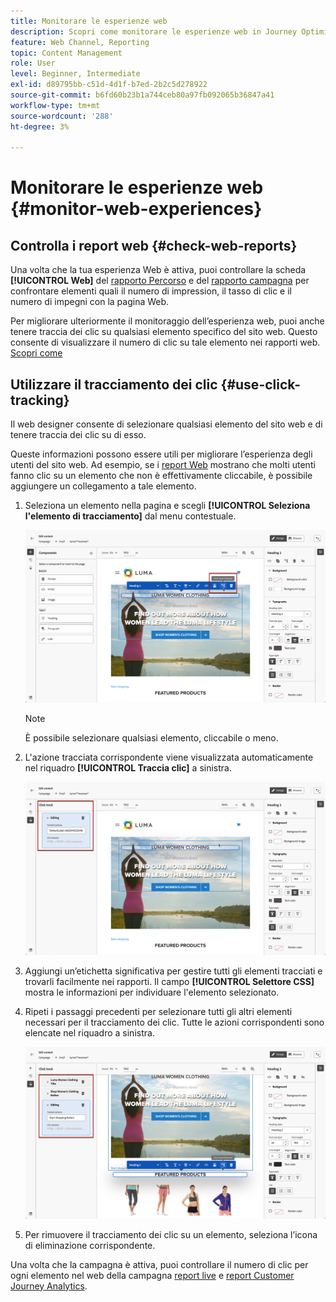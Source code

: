 ```yaml
---
title: Monitorare le esperienze web
description: Scopri come monitorare le esperienze web in Journey Optimizer
feature: Web Channel, Reporting
topic: Content Management
role: User
level: Beginner, Intermediate
exl-id: d89795bb-c51d-4d1f-b7ed-2b2c5d278922
source-git-commit: b6fd60b23b1a744ceb80a97fb092065b36847a41
workflow-type: tm+mt
source-wordcount: '288'
ht-degree: 3%

---
```


# Monitorare le esperienze web {#monitor-web-experiences}

## Controlla i report web {#check-web-reports}

Una volta che la tua esperienza Web è attiva, puoi controllare la scheda **[!UICONTROL Web]** del [rapporto Percorso](../reports/journey-global-report-cja-web.md) e del [rapporto campagna](../reports/campaign-global-report-cja-web.md) per confrontare elementi quali il numero di impression, il tasso di clic e il numero di impegni con la pagina Web.

<!--You can check the **[!UICONTROL Web]** tab of the campaign reports. Learn more about the campaign web [live report](../reports/campaign-live-report.md#web-tab) and [global report](../reports/campaign-global-report-cja.md#web).-->

Per migliorare ulteriormente il monitoraggio dell’esperienza web, puoi anche tenere traccia dei clic su qualsiasi elemento specifico del sito web. Questo consente di visualizzare il numero di clic su tale elemento nei rapporti web. [Scopri come](#use-click-tracing)

## Utilizzare il tracciamento dei clic {#use-click-tracking}

Il web designer consente di selezionare qualsiasi elemento del sito web e di tenere traccia dei clic su di esso.

Queste informazioni possono essere utili per migliorare l’esperienza degli utenti del sito web. Ad esempio, se i [report Web](../reports/campaign-global-report-cja-web.md) mostrano che molti utenti fanno clic su un elemento che non è effettivamente cliccabile, è possibile aggiungere un collegamento a tale elemento.

1. Seleziona un elemento nella pagina e scegli **[!UICONTROL Seleziona l&#39;elemento di tracciamento]** dal menu contestuale.

   ![](assets/web-designer-click-track.png)

   >[!NOTE]
   >
   >È possibile selezionare qualsiasi elemento, cliccabile o meno.

1. L&#39;azione tracciata corrispondente viene visualizzata automaticamente nel riquadro **[!UICONTROL Traccia clic]** a sinistra.

   ![](assets/web-designer-click-track-pane.png)

1. Aggiungi un’etichetta significativa per gestire tutti gli elementi tracciati e trovarli facilmente nei rapporti. Il campo **[!UICONTROL Selettore CSS]** mostra le informazioni per individuare l&#39;elemento selezionato.

1. Ripeti i passaggi precedenti per selezionare tutti gli altri elementi necessari per il tracciamento dei clic. Tutte le azioni corrispondenti sono elencate nel riquadro a sinistra.

   ![](assets/web-designer-click-tracking-actions.png)

1. Per rimuovere il tracciamento dei clic su un elemento, seleziona l’icona di eliminazione corrispondente.

Una volta che la campagna è attiva, puoi controllare il numero di clic per ogni elemento nel web della campagna [report live](../reports/campaign-live-report.md#web-tab) e [report Customer Journey Analytics](../reports/campaign-global-report-cja-web.md).
